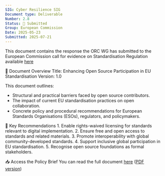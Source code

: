 ```yaml
---
SIG: Cyber Resilience SIG
Document type: Deliverable
Number: 2.8
Status: 🚀 Submitted
Group: European Commission
Date: 2025-05-23
Submitted: 2025-07-21
---
```


This document contains the response the ORC WG has submitted to the European Commission call for evidence on Standardisation Regulation available [here](https://ec.europa.eu/info/law/better-regulation/have-your-say/initiatives/14511-Standardisation-Regulation-revision_en)

📄 Document Overview
Title: Enhancing Open Source Participation in EU Standardisation
Version: 1.0

This document outlines:
- Structural and practical barriers faced by open source contributors.
- The impact of current EU standardisation practices on open collaboration.
- Concrete policy and procedural recommendations for European Standards Organisations (ESOs), regulators, and policymakers.

📌 Key Recommendations
1\. Enable rights-waived licensing for standards relevant to digital implementation.
2\. Ensure free and open access to standards and related materials.
3\. Promote interoperability with global community-developed standards.
4\. Support inclusive global participation in EU standardisation.
5\. Recognise open source foundations as formal stakeholders.

📥 Access the Policy Brief
You can read the full document [here](deliverable-2-8.md) ([PDF version](open-regulatory-compliance-wg-response-to-call-for-evidence-1025.pdf))


